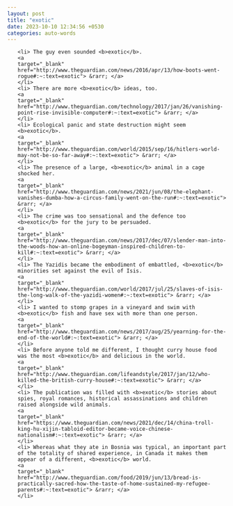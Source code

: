 ```yaml
---
layout: post
title: "exotic"
date: 2023-10-10 12:34:56 +0530
categories: auto-words
---
```

<ol>

    <li> The guy even sounded <b>exotic</b>.
    <a 
    target="_blank" 
    href="http://www.theguardian.com/news/2016/apr/13/how-boots-went-rogue#:~:text=exotic"> &rarr; </a>
    </li>
    <li> There are more <b>exotic</b> ideas, too.
    <a 
    target="_blank" 
    href="http://www.theguardian.com/technology/2017/jan/26/vanishing-point-rise-invisible-computer#:~:text=exotic"> &rarr; </a>
    </li>
    <li> Ecological panic and state destruction might seem <b>exotic</b>.
    <a 
    target="_blank" 
    href="http://www.theguardian.com/world/2015/sep/16/hitlers-world-may-not-be-so-far-away#:~:text=exotic"> &rarr; </a>
    </li>
    <li> The presence of a large, <b>exotic</b> animal in a cage shocked her.
    <a 
    target="_blank" 
    href="http://www.theguardian.com/news/2021/jun/08/the-elephant-vanishes-dumba-how-a-circus-family-went-on-the-run#:~:text=exotic"> &rarr; </a>
    </li>
    <li> The crime was too sensational and the defence too <b>exotic</b> for the jury to be persuaded.
    <a 
    target="_blank" 
    href="http://www.theguardian.com/news/2017/dec/07/slender-man-into-the-woods-how-an-online-bogeyman-inspired-children-to-kill#:~:text=exotic"> &rarr; </a>
    </li>
    <li> The Yazidis became the embodiment of embattled, <b>exotic</b> minorities set against the evil of Isis.
    <a 
    target="_blank" 
    href="http://www.theguardian.com/world/2017/jul/25/slaves-of-isis-the-long-walk-of-the-yazidi-women#:~:text=exotic"> &rarr; </a>
    </li>
    <li> I wanted to stomp grapes in a vineyard and swim with <b>exotic</b> fish and have sex with more than one person.
    <a 
    target="_blank" 
    href="http://www.theguardian.com/news/2017/aug/25/yearning-for-the-end-of-the-world#:~:text=exotic"> &rarr; </a>
    </li>
    <li> Before anyone told me different, I thought curry house food was the most <b>exotic</b> and delicious in the world.
    <a 
    target="_blank" 
    href="http://www.theguardian.com/lifeandstyle/2017/jan/12/who-killed-the-british-curry-house#:~:text=exotic"> &rarr; </a>
    </li>
    <li> The publication was filled with <b>exotic</b> stories about spies, royal romances, historical assassinations and children raised alongside wild animals.
    <a 
    target="_blank" 
    href="https://www.theguardian.com/news/2021/dec/14/china-troll-king-hu-xijin-tabloid-editor-became-voice-chinese-nationalism#:~:text=exotic"> &rarr; </a>
    </li>
    <li> Whereas what they ate in Bosnia was typical, an important part of the totality of shared experience, in Canada it makes them appear of a different, <b>exotic</b> world.
    <a 
    target="_blank" 
    href="http://www.theguardian.com/food/2019/jun/13/bread-is-practically-sacred-how-the-taste-of-home-sustained-my-refugee-parents#:~:text=exotic"> &rarr; </a>
    </li>